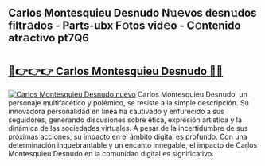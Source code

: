 ## Carlos Montesquieu Desnudo N𝚞𝚎vos desn𝚞dos filtr𝚊dos - Parts-ubx F𝚘tos vid𝚎o - C𝚘ntenido atr𝚊ctivo pt7Q6

# <h2><a href="http://mb6hd5.tromn.icu/?c=Carlos+Montesquieu+Desnudo">🔗👉👉👉 Carlos Montesquieu Desnudo 🔗🔗</a></h2>

[![Carlos Montesquieu Desnudo nuevo](https://i.imgur.com/pEAQMta.gif)](http://mb6hd5.tromn.icu/?c=Carlos+Montesquieu+Desnudo)
Carlos Montesquieu Desnudo, un personaje multifacético y polémico, se resiste a la simple descripción. Su innovadora personalidad en línea ha cautivado y enfurecido a sus seguidores, generando discusiones sobre ética, expresión artística y la dinámica de las sociedades virtuales. A pesar de la incertidumbre de sus próximas acciones, su impacto en el ámbito digital es profundo. Con una determinación inquebrantable y un encanto innegable, el impacto de Carlos Montesquieu Desnudo en la comunidad digital es significativo.
